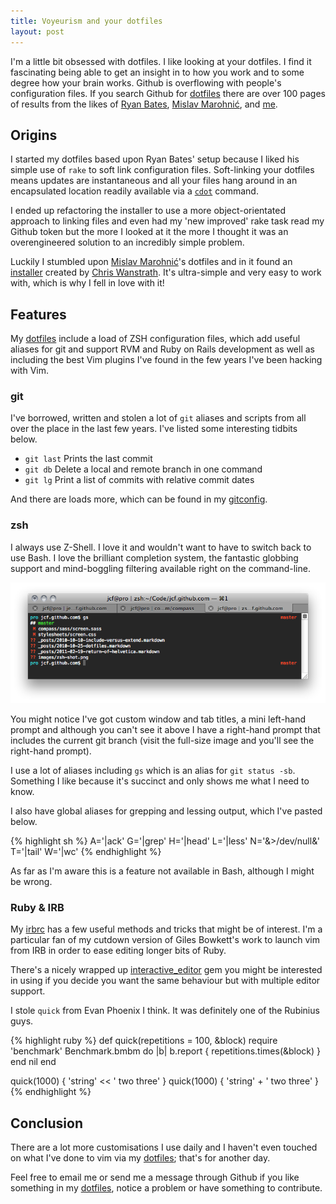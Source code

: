 ```yaml
---
title: Voyeurism and your dotfiles
layout: post
---
```


I'm a little bit obsessed with dotfiles. I like looking at your dotfiles. I
find it fascinating being able to get an insight in to how you work and to some
degree how your brain works. Github is overflowing with people's configuration
files. If you search Github for [dotfiles][] there are over 100 pages of
results from the likes of [Ryan Bates][], [Mislav Marohnić][], and
[me](http://github.com/jcf/dotfiles).

## Origins

I started my dotfiles based upon Ryan Bates' setup because I liked his simple
use of `rake` to soft link configuration files. Soft-linking your dotfiles
means updates are instantaneous and all your files hang around in an
encapsulated location readily available via a
[`cdot`](http://github.com/jcf/dotfiles/blob/master/zsh/aliases#L6) command.

I ended up refactoring the installer to use a more object-orientated approach
to linking files and even had my 'new improved' rake task read my Github token
but the more I looked at it the more I thought it was an overengineered
solution to an incredibly simple problem.

Luckily I stumbled upon [Mislav Marohnić][]'s dotfiles and in it found an
[installer](http://errtheblog.com/posts/89-huba-huba) created by [Chris
Wanstrath][]. It's ultra-simple and very easy to work with, which is why I fell
in love with it!

## Features

My [dotfiles][] include a load of ZSH configuration files, which add useful
aliases for git and support RVM and Ruby on Rails development as well as
including the best Vim plugins I've found in the few years I've been hacking
with Vim.

### git

I've borrowed, written and stolen a lot of `git` aliases and scripts from all
over the place in the last few years. I've listed some interesting tidbits
below.

- `git last` Prints the last commit
- `git db` Delete a local and remote branch in one command
- `git lg` Print a list of commits with relative commit dates

And there are loads more, which can be found in my
[gitconfig](http://github.com/jcf/dotfiles/blob/master/gitconfig).

### zsh

I always use Z-Shell. I love it and wouldn't want to have to switch back to use
Bash. I love the brilliant completion system, the fantastic globbing support
and mind-boggling filtering available right on the command-line.

<div class="image">
  <a href="/images/zsh-shot.png">
    <img src="/images/zsh-shot.png" title="ZSH shot"></img>
  </a>
</div>

You might notice I've got custom window and tab titles, a mini left-hand prompt
and although you can't see it above I have a right-hand prompt that includes
the current git branch (visit the full-size image and you'll see the right-hand
prompt).

I use a lot of aliases including `gs` which is an alias for `git status -sb`.
Something I like because it's succinct and only shows me what I need to know.

I also have global aliases for grepping and lessing output, which I've pasted
below.

{% highlight sh %}
A='|ack'
G='|grep'
H='|head'
L='|less'
N='&>/dev/null&'
T='|tail'
W='|wc'
{% endhighlight %}

As far as I'm aware this is a feature not available in Bash, although I might
be wrong.

<h3>Ruby <span class="alt">&</span> IRB</h3>

My [irbrc][] has a few useful methods and tricks that might be of interest. I'm
a particular fan of my cutdown version of Giles Bowkett's work to launch vim
from IRB in order to ease editing longer bits of Ruby.

There's a nicely wrapped up
[interactive_editor](http://github.com/jberkel/interactive_editor) gem you
might be interested in using if you decide you want the same behaviour but with
multiple editor support.

I stole `quick` from Evan Phoenix I think. It was definitely one of the
Rubinius guys.

{% highlight ruby %}
def quick(repetitions = 100, &block)
  require 'benchmark'
  Benchmark.bmbm do |b|
    b.report { repetitions.times(&block) }
  end
  nil
end

quick(1000) { 'string' << ' two three' }
quick(1000) { 'string' + ' two three' }
{% endhighlight %}

## Conclusion

There are a lot more customisations I use daily and I haven't even touched on
what I've done to vim via my [dotfiles][]; that's for another day.

Feel free to email me or send me a message through Github if you like something
in my [dotfiles][], notice a problem or have something to contribute.

[Ryan Bates]: http://github.com/ryanb/dotfiles
[Mislav Marohnić]: http://github.com/mislav/dotfiles
[Chris Wanstrath]: http://errtheblog.com/
[dotfiles]: http://github.com/jcf/dotfiles
[irbrc]: http://github.com/jcf/dotfiles/blob/master/irbrc
